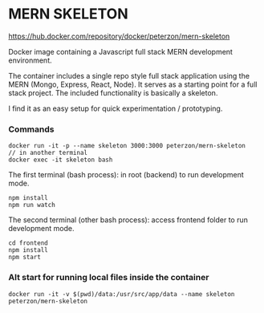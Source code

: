 # MERN SKELETON

https://hub.docker.com/repository/docker/peterzon/mern-skeleton

Docker image containing a Javascript full stack MERN development environment.

The container includes a single repo style full stack application using the MERN (Mongo, Express, React, Node). It serves as a starting point for a full stack project. The included functionality is basically a skeleton.

I find it as an easy setup for quick experimentation / prototyping.

### Commands

```
docker run -it -p --name skeleton 3000:3000 peterzon/mern-skeleton
// in another terminal
docker exec -it skeleton bash
```

The first terminal (bash process): in root (backend) to run development mode. 

```
npm install
npm run watch 
```

The second terminal (other bash process): access frontend folder to run development mode. 

```
cd frontend
npm install
npm start
```

### Alt start for running local files inside the container

```
docker run -it -v $(pwd)/data:/usr/src/app/data --name skeleton peterzon/mern-skeleton
```